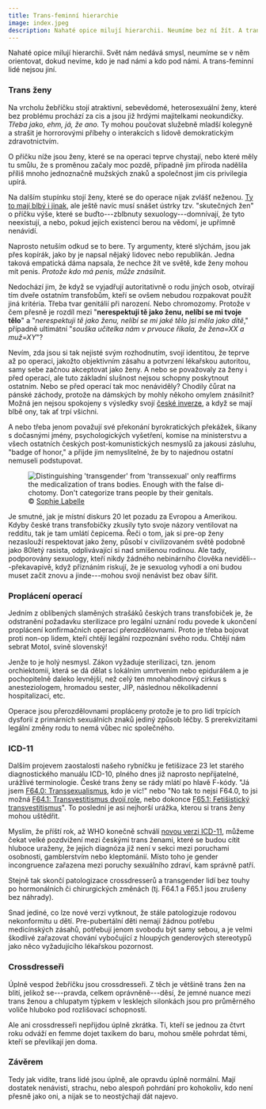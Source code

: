 ```yaml
---
title: Trans-feminní hierarchie
image: index.jpeg
description: Nahaté opice milují hierarchii. Neumíme bez ní žít. A trans-feminní lidé nejsou jiní.
---
```


Nahaté opice milují hierarchii. Svět nám nedává smysl, neumíme se v něm orientovat, dokud nevíme, kdo je nad námi a kdo pod námi. A trans-feminní lidé nejsou jiní.

### Trans ženy

Na vrcholu žebříčku stojí atraktivní, sebevědomé, heterosexuální ženy, které bez problému prochází za cis a jsou již hrdými majitelkami neokundičky. *Třeba jako, ehm, já, že ano.* Ty mohou poučovat služebně mladší kolegyně a strašit je horrorovými příbehy o interakcích s lidově demokratickým zdravotnictvím.

O příčku níže jsou ženy, které se na operaci teprve chystají, nebo které měly tu smůlu, že s proměnou začaly moc pozdě, případně jim příroda nadělila příliš mnoho jednoznačně mužských znaků a společnost jim cis privilegia upírá.

Na dalším stupínku stojí ženy, které se do operace nijak zvlášť neženou. [Ty to mají blbý i jinak](/byt-trans-v-cr/), ale ještě navíc musí snášet ústrky tzv. "skutečných žen" o příčku výše, které se buďto---zblbnuty sexuology---domnívají, že tyto neexistují, a nebo, pokud jejich existenci berou na vědomí, je upřímně nenávidí.

Naprosto netuším odkud se to bere. Ty argumenty, které slýchám, jsou jak přes kopírák, jako by je napsal nějaký lidovec nebo republikán. Jedna taková empatická dáma napsala, že nechce žít ve světě, kde ženy mohou mít penis. *Protože kdo má penis, může znásilnit.*

Nedochází jim, že když se vyjadřují autoritativně o rodu jiných osob, otvírají tím dveře ostatním transfobům, kteří se ovšem nebudou rozpakovat použít jiná kritéria. Třeba tvar genitálií při narození. Nebo chromozomy. Protože v čem přesně je rozdíl mezi "**nerespektuji tě jako ženu, nelíbí se mi tvoje tělo**" a "*nerespektuji tě jako ženu, nelíbí se mi jaké tělo jsi měla jako dítě*," případně ultimátní "*souška učitelka nám v prvouce říkala, že žena=XX a muž=XY*"? 

Nevím, zda jsou si tak nejisté svým rozhodnutím, svojí identitou, že teprve až po operaci, jakožto objektivním zásahu a potvrzení lékařskou autoritou, samy sebe začnou akceptovat jako ženy. A nebo se považovaly za ženy i před operací, ale tuto základní slušnost nejsou schopny poskytnout ostatním. Nebo se před operací tak moc nenáviděly? Chodily čůrat na pánské záchody, protože na dámských by mohly někoho omylem znásilnit? Možná jen nejsou spokojeny s výsledky svojí [české inverze](/aikchol-vs-motol/), a když se mají blbě ony, tak ať trpí všichni.

A nebo třeba jenom považují své překonání byrokratických překážek, šikany s dočasnými jmény, psychologických vyšetření, komise na ministerstvu a všech ostatních českých post-komunistických nesmyslů za jakousi zásluhu, "badge of honor," a přijde jim nemyslitelné, že by to najednou ostatní nemuseli podstupovat. 

<figure class="pull-right" lang="en">
  <img src="assigned-male-300px.jpeg" 
       alt="Distinguishing 'transgender' from 'transsexual' only reaffirms the medicalization of trans bodies. Enough with the false dichotomy. Don't categorize trans people by their genitals.">
  <figcaption>
    &copy; <a href="http://assignedmale.com">Sophie Labelle</a>
  </figcaption>
</figure>

Je smutné, jak je místní diskurs 20 let pozadu za Evropou a Amerikou. Kdyby české trans trans&shy;fo&shy;bič&shy;ky zkusily tyto svoje názory ventilovat na redditu, tak je tam umlátí čepicema. Řeči o tom, jak si pre-op ženy nezaslouží respektovat jako ženy, působí v civilizovaném světě podobně jako 80letý rasista, odplivávající si nad smíšenou rodinou. Ale tady, podporovány sexuology, kteří nikdy žádného nebinárního člověka neviděli---překavapivě, když přiznáním riskují, že je sexuolog vyhodí a oni budou muset začít znovu a jinde---mohou svoji nenávist bez obav šířit. 

### Proplácení operací

Jedním z oblíbených slaměných strašáků českých trans transfobiček je, že odstranění požadavku sterilizace pro legální uznání rodu povede k ukončení proplácení konfirmačních operací přerozdělovnami. Proto je třeba bojovat proti non-op lidem, kteří chtějí legální rozpoznání svého rodu. Chtějí nám sebrat Motol, svině slovenský!

Jenže to je holý nesmysl. Zákon vyžaduje sterilizaci, tzn. jenom orchiektomii, která se dá dělat s lokálním umrtvením nebo epidurálem a je pochopitelně daleko levnější, než celý ten mnohahodinový cirkus s anesteziologem, hromadou sester, JIP, následnou několikadenní hospitalizací, etc.

Operace jsou přerozdělovnami propláceny protože je to pro lidí trpících dysforií z primárních sexuálních znaků jediný způsob léčby. S prerekvizitami legální změny rodu to nemá vůbec nic společného.

### ICD-11

Dalším projevem zaostalosti našeho rybníčku je fetišizace 23 let starého diagnostického manuálu ICD-10, plného dnes již naprosto nepřijatelné, urážlivé terminologie. České trans ženy se rády mlátí po hlavě F-kódy. "Já jsem [F64.0: Transsexualismus](http://apps.who.int/classifications/icd10/browse/2008/en#/F64.0), kdo je víc!" nebo "No tak to nejsi F64.0, to jsi možná [F64.1: Transvestitismus dvojí role](http://apps.who.int/classifications/icd10/browse/2008/en#/F64.1), nebo dokonce [F65.1: Fetišistický transvestitismus](http://apps.who.int/classifications/icd10/browse/2008/en#/F65.1)". To poslední je asi nejhorší urážka, kterou si trans ženy mohou uštědřit. 

Myslím, že příští rok, až WHO konečně schválí [novou verzi ICD-11](http://apps.who.int/classifications/icd11/browse/l-m/en#/http%3a%2f%2fid.who.int%2ficd%2fentity%2f90875286), můžeme čekat velké pozdvižení mezi českými trans ženami, které se budou cítit hluboce uraženy, že jejich diagnóza již není v sekci mezi poruchami osobnosti, gamblerstvím nebo kleptománií. Místo toho je gender incongruence zařazena mezi poruchy sexuálního zdraví, kam správně patří.

Stejně tak skončí patologizace crossdresserů a transgender lidí bez touhy po hormonálních či chirurgických změnách (tj. F64.1 a F65.1 jsou zrušeny bez náhrady).

Snad jediné, co lze nové verzi vytknout, že stále patologizuje rodovou nekonformitu u dětí. Pre-pubertální děti nemají žádnou potřebu medicínských zásahů, potřebují jenom svobodu být samy sebou, a je velmi škodlivé zařazovat chování vybočující z hloupých genderových stereotypů jako něco vyžadujícího lékařskou pozornost.

### Crossdresseři

Úplně vespod žebříčku jsou crossdresseři. Z těch je většině trans žen na blití, jelikož se---pravda, celkem oprávněně---děsí, že jemné nuance mezi trans ženou a chlupatym týpkem v lesklejch silonkách jsou pro průměrného voliče hluboko pod rozlišovací schopností.

Ale ani crossdresseři nepřijdou úplně zkrátka. Ti, kteří se jednou za čtvrt roku odváží en femme dojet taxíkem do baru, mohou směle pohrdat těmi, kteří se převlíkají jen doma.

### Závěrem

Tedy jak vidíte, trans lidé jsou úplně, ale opravdu úplně normální. Mají dostatek nenávisti, strachu, nebo alespoň pohrdání pro kohokoliv, kdo není přesně jako oni, a nijak se to neostýchají dát najevo.